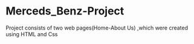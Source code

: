 # Merceds_Benz-Project
Project consists of two web pages(Home-About Us) ,which were created using HTML and Css
